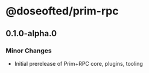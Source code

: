 # @doseofted/prim-rpc

## 0.1.0-alpha.0

### Minor Changes

- Initial prerelease of Prim+RPC core, plugins, tooling
